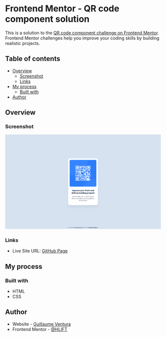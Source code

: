 # Frontend Mentor - QR code component solution

This is a solution to the [QR code component challenge on Frontend Mentor](https://www.frontendmentor.io/challenges/qr-code-component-iux_sIO_H). Frontend Mentor challenges help you improve your coding skills by building realistic projects. 

## Table of contents

- [Overview](#overview)
  - [Screenshot](#screenshot)
  - [Links](#links)
- [My process](#my-process)
  - [Built with](#built-with)
- [Author](#author)

## Overview

### Screenshot

![Result's screenshot](./result.png)

### Links

- Live Site URL: [GitHub Page](https://hlift.github.io/frontend-mentor-qr-code-component/)

## My process

### Built with

- HTML
- CSS

## Author

- Website - [Guillaume Ventura](https://www.guillaume-ventura.fr)
- Frontend Mentor - [@HLIFT](https://www.frontendmentor.io/profile/HLIFT)
